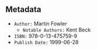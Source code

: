 

## Metadata

- `Author:` Martin Fowler
  - `Notable Authors:` Kent Beck
- `ISBN:` 978-0-13-475759-9
- `Publish Date:` 1999-06-28
